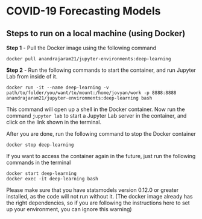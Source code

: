 # COVID-19 Forecasting Models

## Steps to run on a local machine (using Docker)

**Step 1** - Pull the Docker image using the following command

```
docker pull anandrajaram21/jupyter-environments:deep-learning
```

**Step 2** - Run the following commands to start the container, and run Jupyter Lab from inside of it.

```
docker run -it --name deep-learning -v path/to/folder/you/want/to/mount:/home/jovyan/work -p 8888:8888 anandrajaram21/jupyter-environments:deep-learning bash
```

This command will open up a shell in the Docker container. Now run the command `jupyter lab` to start a Jupyter Lab server in the container, and click on the link shown in the terminal.

After you are done, run the following command to stop the Docker container

```
docker stop deep-learning
```

If you want to access the container again in the future, just run the following commands in the terminal

```
docker start deep-learning
docker exec -it deep-learning bash
```

Please make sure that you have statsmodels version 0.12.0 or greater installed, as the code will not run without it. (The docker image already has the right dependencies, so if you are following the instructions here to set up your environment, you can ignore this warning)

